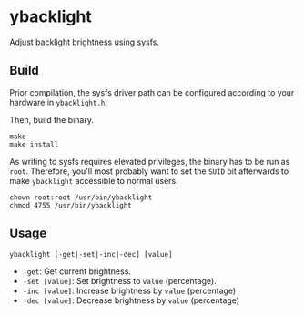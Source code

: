 # ybacklight

Adjust backlight brightness using sysfs.

## Build

Prior compilation, the sysfs driver path can be configured according to your hardware in `ybacklight.h`.

Then, build the binary.

```
make
make install
```

As writing to sysfs requires elevated privileges, the binary has to be run as `root`. Therefore, you'll most probably want to set the `SUID` bit afterwards to make `ybacklight` accessible to  normal users.

```
chown root:root /usr/bin/ybacklight
chmod 4755 /usr/bin/ybacklight
```

## Usage

`ybacklight [-get|-set|-inc|-dec] [value]`

- `-get`: Get current brightness.
- `-set [value]`: Set brightness to `value` (percentage).
- `-inc [value]`: Increase brightness by `value` (percentage)
- `-dec [value]`: Decrease brightness by `value` (percentage)

